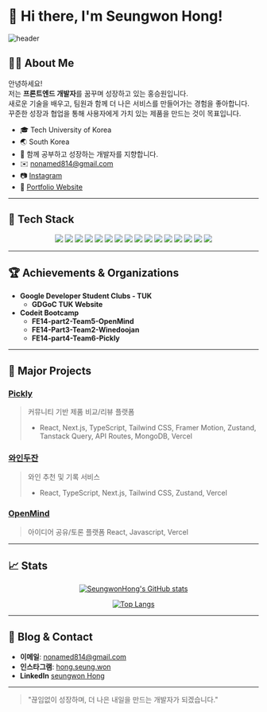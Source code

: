 # 👋 Hi there, I'm Seungwon Hong!

![header](https://capsule-render.vercel.app/api?type=waving&color=auto&height=200&section=header&text=Seungwon%20Hong&fontSize=40&animation=fadeIn)

## 🧑‍💻 About Me
안녕하세요!  
저는 **프론트엔드 개발자**를 꿈꾸며 성장하고 있는 홍승원입니다.  
새로운 기술을 배우고, 팀원과 함께 더 나은 서비스를 만들어가는 경험을 좋아합니다.  
꾸준한 성장과 협업을 통해 사용자에게 가치 있는 제품을 만드는 것이 목표입니다.

- 🎓 Tech University of Korea
- 🌏 South Korea
- 💬 함께 공부하고 성장하는 개발자를 지향합니다.
- ✉️ [nonamed814@gmail.com](mailto:nonamed814@gmail.com)
- 📷 [Instagram](https://www.instagram.com/hong.seung.won)
- 💼 [Portfolio Website](https://portfolio-ashen-two-56.vercel.app/)

---

## 🚀 Tech Stack

<div align="center">

<img src="https://img.shields.io/badge/HTML5-E34F26?style=flat-square&logo=HTML5&logoColor=white"/>
<img src="https://img.shields.io/badge/CSS3-1572B6?style=flat-square&logo=CSS3&logoColor=white"/>
<img src="https://img.shields.io/badge/JavaScript-F7DF1E?style=flat-square&logo=JavaScript&logoColor=black"/>
<img src="https://img.shields.io/badge/TypeScript-3178C6?style=flat-square&logo=TypeScript&logoColor=white"/>
<img src="https://img.shields.io/badge/React-61DAFB?style=flat-square&logo=React&logoColor=black"/>
<img src="https://img.shields.io/badge/Next.js-000000?style=flat-square&logo=Next.js&logoColor=white"/>
<img src="https://img.shields.io/badge/Tailwind%20CSS-06B6D4?style=flat-square&logo=Tailwind%20CSS&logoColor=white"/>
<img src="https://img.shields.io/badge/Zustand-000000?style=flat-square&logo=Zustand&logoColor=white"/>
<img src="https://img.shields.io/badge/TanStack%20Query-FF4154?style=flat-square&logo=ReactQuery&logoColor=white"/>
<img src="https://img.shields.io/badge/Vercel-000000?style=flat-square&logo=Vercel&logoColor=white"/>
<img src="https://img.shields.io/badge/Amazon%20AWS-232F3E?style=flat-square&logo=Amazon%20AWS&logoColor=FF9900"/>
<img src="https://img.shields.io/badge/Amazon%20S3-569A31?style=flat-square&logo=Amazon%20S3&logoColor=white"/>
<img src="https://img.shields.io/badge/MongoDB-47A248?style=flat-square&logo=MongoDB&logoColor=white"/>
<img src="https://img.shields.io/badge/MySQL-4479A1?style=flat-square&logo=MySQL&logoColor=white"/>
<img src="https://img.shields.io/badge/Figma-F24E1E?style=flat-square&logo=Figma&logoColor=white"/>
<img src="https://img.shields.io/badge/Framer%20Motion-0055FF?style=flat-square&logo=framer&logoColor=white"/>


</div>

---

## 🏆 Achievements & Organizations

- **Google Developer Student Clubs - TUK**
  - **GDGoC TUK Website**
- **Codeit Bootcamp**
  - **FE14-part2-Team5-OpenMind**
  - **FE14-Part3-Team2-Winedoojan**
  - **FE14-part4-Team6-Pickly**

---

## 📂 Major Projects

### [Pickly](https://github.com/part4-team6/Pickly)
> 커뮤니티 기반 제품 비교/리뷰 플랫폼  
> - React, Next.js, TypeScript, Tailwind CSS, Framer Motion, Zustand, Tanstack Query, API Routes, MongoDB, Vercel

### [와인두잔](https://github.com/FE14-Part3-Team2/winedoojan)
> 와인 추천 및 기록 서비스  
> - React, TypeScript, Next.js, Tailwind CSS, Zustand, Vercel

### [OpenMind](https://github.com/FE14-part2-team5-OpenMind/OpenMind_Team5)
> 아이디어 공유/토론 플랫폼
> React, Javascript, Vercel

---

## 📈 Stats

<div align="center">
  
[![SeungwonHong's GitHub stats](https://github-readme-stats.vercel.app/api?username=seungwonHong&show_icons=true&theme=radical)](https://github.com/anuraghazra/github-readme-stats)

[![Top Langs](https://github-readme-stats.vercel.app/api/top-langs/?username=seungwonHong&layout=compact&theme=radical)](https://github.com/anuraghazra/github-readme-stats)

</div>

---

## 📝 Blog & Contact

- **이메일**: [nonamed814@gmail.com](mailto:nonamed814@gmail.com)
- **인스타그램**: [hong.seung.won](https://www.instagram.com/hong.seung.won)
- **LinkedIn** [seungwon Hong](www.linkedin.com/in/seung-won-hong-415a6b207)

---

> "끊임없이 성장하며, 더 나은 내일을 만드는 개발자가 되겠습니다."
